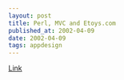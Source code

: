 ```yaml
---
layout: post
title: Perl, MVC and Etoys.com
published_at: 2002-04-09
date: 2002-04-09
tags: appdesign
---
```


[Link](http://www.perl.com/pub/a/2001/10/17/etoys.html?page=3)  